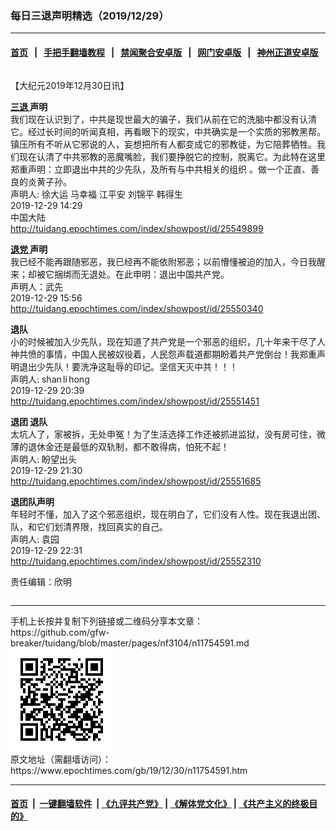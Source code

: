 ### 每日三退声明精选（2019/12/29）
------------------------

#### [首页](https://github.com/gfw-breaker/banned-news1/blob/master/README.md) &nbsp;&nbsp;|&nbsp;&nbsp; [手把手翻墙教程](https://github.com/gfw-breaker/guides/wiki) &nbsp;&nbsp;|&nbsp;&nbsp; [禁闻聚合安卓版](https://github.com/gfw-breaker/bn-android) &nbsp;&nbsp;|&nbsp;&nbsp; [网门安卓版](https://github.com/oGate2/oGate) &nbsp;&nbsp;|&nbsp;&nbsp; [神州正道安卓版](https://github.com/SzzdOgate/update) 



<div class="column" id="artbody" itemprop="articleBody">
 <!-- article content begin -->
 <p>
  【大纪元2019年12月30日讯】
 </p>
 <p>
  <strong>
   <a href="https://www.epochtimes.com/gb/tag/%E4%B8%89%E9%80%80.html">
    三退
   </a>
   声明
  </strong>
  <br/>
  我们现在认识到了，中共是现世最大的骗子，我们从前在它的洗脑中都没有认清它。经过长时间的听闻真相，再看眼下的现实，中共确实是一个实质的邪教黑帮。镇压所有不听从它邪说的人，妄想把所有人都变成它的邪教徒，为它陪葬牺牲。我们现在认清了中共邪教的恶魔嘴脸，我们要挣脱它的控制，脱离它。为此特在这里郑重声明：立即退出中共的少先队，及所有与中共相关的组织 。做一个正直、善良的炎黄子孙。
  <br/>
  声明人: 徐大运 马幸福 江平安 刘锦平 韩得生
  <br/>
  2019-12-29 14:29
  <br/>
  中国大陆
  <br/>
  <a href="http://tuidang.epochtimes.com/index/showpost/id/25549899">
   http://tuidang.epochtimes.com/index/showpost/id/25549899
  </a>
 </p>
 <p>
  <strong>
   <a href="https://www.epochtimes.com/gb/tag/%E9%80%80%E5%85%9A.html">
    退党
   </a>
   声明
  </strong>
  <br/>
  我已经不能再跟随邪恶，我已经再不能依附邪恶；以前懵懂被迫的加入，今日我醒来；却被它捆绑而无退处。在此申明：退出中国共产党。
  <br/>
  声明人：武先
  <br/>
  2019-12-29 15:56
  <br/>
  <a href="http://tuidang.epochtimes.com/index/showpost/id/25550340">
   http://tuidang.epochtimes.com/index/showpost/id/25550340
  </a>
 </p>
 <p>
  <strong>
   退队
  </strong>
  <br/>
  小的时候被加入少先队，现在知道了共产党是一个邪恶的组织，几十年来干尽了人神共愤的事情，中国人民被奴役着，人民怨声载道都期盼着共产党倒台！我郑重声明退出少先队！要洗净这耻辱的印记。坚信天灭中共！！！
  <br/>
  声明人: shan li hong
  <br/>
  2019-12-29 20:39
  <br/>
  <a href="http://tuidang.epochtimes.com/index/showpost/id/25551451">
   http://tuidang.epochtimes.com/index/showpost/id/25551451
  </a>
 </p>
 <p>
  <strong>
   退团 退队
  </strong>
  <br/>
  太坑人了，家被拆，无处申冤！为了生活选择工作还被抓进监狱，没有房可住，微薄的退休金还是最低的双轨制，都不敢得病，怕死不起！
  <br/>
  声明人: 盼望出头
  <br/>
  2019-12-29 21:30
  <br/>
  <a href="http://tuidang.epochtimes.com/index/showpost/id/25551685">
   http://tuidang.epochtimes.com/index/showpost/id/25551685
  </a>
 </p>
 <p>
  <strong>
   退团队声明
  </strong>
  <br/>
  年轻时不懂，加入了这个邪恶组织，现在明白了，它们没有人性。现在我退出团、队，和它们划清界限，找回真实的自己。
  <br/>
  声明人: 袁园
  <br/>
  2019-12-29 22:31
  <br/>
  <a href="http://tuidang.epochtimes.com/index/showpost/id/25552310">
   http://tuidang.epochtimes.com/index/showpost/id/25552310
  </a>
 </p>
 <p>
  责任编辑：欣明
 </p>
 <!-- article content end -->
 <div id="below_article_ad">
  <div id="below_article_ad_inner">
  </div>
 </div>
</div>

<hr/>
手机上长按并复制下列链接或二维码分享本文章：<br/>
https://github.com/gfw-breaker/tuidang/blob/master/pages/nf3104/n11754591.md <br/>
<a href='https://github.com/gfw-breaker/tuidang/blob/master/pages/nf3104/n11754591.md'><img src='https://github.com/gfw-breaker/tuidang/blob/master/pages/nf3104/n11754591.md.png'/></a> <br/>
原文地址（需翻墙访问）：https://www.epochtimes.com/gb/19/12/30/n11754591.htm


------------------------
#### [首页](https://github.com/gfw-breaker/banned-news/blob/master/README.md) &nbsp;|&nbsp; [一键翻墙软件](https://github.com/gfw-breaker/nogfw/blob/master/README.md) &nbsp;| [《九评共产党》](https://github.com/gfw-breaker/9ping.md/blob/master/README.md#九评之一评共产党是什么) | [《解体党文化》](https://github.com/gfw-breaker/jtdwh.md/blob/master/README.md) | [《共产主义的终极目的》](https://github.com/gfw-breaker/gczydzjmd.md/blob/master/README.md)


<img src='http://gfw-breaker.win/tuidang/pages/nf3104/n11754591.md' width='0px' height='0px'/>